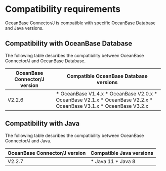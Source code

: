 Compatibility requirements 
===============================================

OceanBase Connector/J is compatible with specific OceanBase Database and Java versions. 

Compatibility with OceanBase Database 
---------------------------------------------

The following table describes the compatibility between OceanBase Connector/J and OceanBase Database. 


| OceanBase Connector/J version |                                                                                                                                                           Compatible OceanBase Database versions                                                                                                                                                            |
|---------------------------------------|-------------------------------------------------------------------------------------------------------------------------------------------------------------------------------------------------------------------------------------------------------------------------------------------------------------------------------------------------------|
| V2.2.6                                | * OceanBase V1.4.x   * OceanBase V2.0.x   * OceanBase V2.1.x   * OceanBase V2.2.x   * OceanBase V3.1.x   * OceanBase V3.2.x    |



Compatibility with Java 
-----------------------------------------

The following table describes the compatibility between OceanBase Connector/J and Java. 


| OceanBase Connector/J version |                                        Compatible Java versions                                        |
|---------------------------------------|------------------------------------------------------------------------------------------------------------|
| V2.2.7                | * Java 11   * Java 8    |



